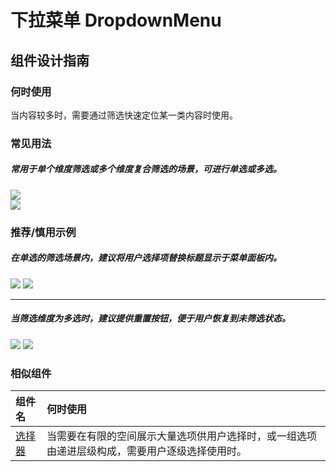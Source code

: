 # 下拉菜单 DropdownMenu

## 组件设计指南

### 何时使用

当内容较多时，需要通过筛选快速定位某一类内容时使用。

### 常见用法

##### 常用于单个维度筛选或多个维度复合筛选的场景，可进行单选或多选。

<div class="legend">
  <div class="item">
    <img src="https://oteam-tdesign-1258344706.cos.ap-guangzhou.myqcloud.com/site/design/mobile-guide/Tabs1-1.png" />
  </div>

  <div class="item">
    <img src="https://oteam-tdesign-1258344706.cos.ap-guangzhou.myqcloud.com/site/design/mobile-guide/Tabs1-2.png" />
  </div>
</div>


### 推荐/慎用示例

##### 在单选的筛选场景内，建议将用户选择项替换标题显示于菜单面板内。

<div class="item">
  <img src="https://oteam-tdesign-1258344706.cos.ap-guangzhou.myqcloud.com/site/design/mobile-guide/Tabs4-1.png" />
  <img class="tag" src="https://oteam-tdesign-1258344706.cos.ap-guangzhou.myqcloud.com/site/doc/good.png" />
</div>

<hr />

##### 当筛选维度为多选时，建议提供重置按钮，便于用户恢复到未筛选状态。

<div class="legend">
  <div class="item">
    <img src="https://oteam-tdesign-1258344706.cos.ap-guangzhou.myqcloud.com/site/design/mobile-guide/Tabs4-1.png" />
    <img class="tag" src="https://oteam-tdesign-1258344706.cos.ap-guangzhou.myqcloud.com/site/doc/good.png" />
  </div>
</div>



### 相似组件

| 组件名 | 何时使用                             |
| :----- | :----------------------------------- |
| [选择器](./Cascader) | 当需要在有限的空间展示大量选项供用户选择时，或一组选项由递进层级构成，需要用户逐级选择使用时。|

